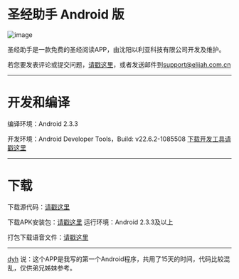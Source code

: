 ﻿# 圣经助手 Android 版

![image](https://github.com/elijahcn/biblehelper_android/raw/master/screenshot1.jpg)

圣经助手是一款免费的圣经阅读APP，由沈阳以利亚科技有限公司开发及维护。

若您要发表评论或提交问题，[请戳这里](https://github.com/elijahcn/biblehelper_android/issues)，或者发送邮件到[support@elijah.com.cn](mailto:support@elijah.com.cn)

-----
# 开发和编译

编译环境：Android 2.3.3

开发环境：Android Developer Tools，Build: v22.6.2-1085508 [下载开发工具请戳这里](http://developer.android.com/sdk/index.html)

-----
# 下载

下载源代码：[请戳这里](https://github.com/elijahcn/biblehelper_android/archive/master.zip)

下载APK安装包：[请戳这里](https://github.com/elijahcn/biblehelper_android/blob/master/BibleHelper.apk?raw=true) 运行环境：Android 2.3.3及以上

打包下载语音文件：[请戳这里](http://yun.baidu.com/s/1eQAAXrW)

-----
[dyh](https://github.com/dyh) 说：这个APP是我写的第一个Android程序，共用了15天的时间，代码比较混乱，仅供弟兄姊妹参考。